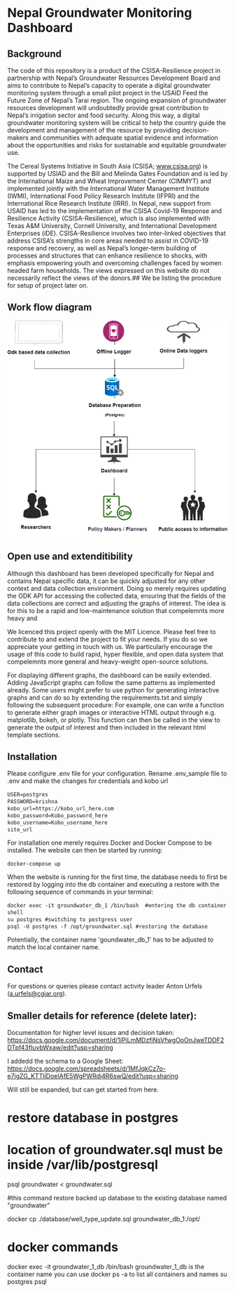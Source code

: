 # Nepal Groundwater Monitoring Dashboard


## Background

The code of this repository is a product of the CSISA-Resilience project in partnership with Nepal’s Groundwater Resources Development Board and aims to contribute to Nepal’s capacity to operate a digital groundwater monitoring system through a small pilot project in the USAID Feed the Future Zone of Nepal’s Tarai region. The ongoing expansion of groundwater resources development will undoubtedly provide great contribution to Nepal’s irrigation sector and food security. Along this way, a digital groundwater monitoring system will be critical to help the country guide the development and management of the resource by providing decision-makers and communities with adequate spatial evidence and information about the opportunities and risks for sustainable and equitable groundwater use.

The Cereal Systems Initiative in South Asia (CSISA; www.csisa.org) is supported by USIAD and the Bill and Melinda Gates Foundation and is led by the International Maize and Wheat Improvement Center (CIMMYT) and implemented jointly with the International Water Management Institute (IWMI), International Food Policy Research Institute (IFPRI) and the International Rice Research Institute (IRRI). In Nepal, new support from USAID has led to the implementation of the CSISA Covid-19 Response and Resilience Activity (CSISA-Resilience), which is also implemented with Texas A&M University, Cornell University, and International Development Enterprises (iDE). CSISA-Resilience involves two inter-linked objectives that address CSISA’s strengths in core areas needed to assist in COVID-19 response and recovery, as well as Nepal’s longer-term building of processes and structures that can enhance resilience to shocks, with emphasis empowering youth and overcoming challenges faced by women headed farm households. The views expressed on this website do not necessarily reflect the views of the donors.## We be listing the procedure for setup of project later on.

## Work flow diagram

<p align="center">
<img src="flow-diagram.png" alt="Flow Diagram"/>
</p>

## Open use and extenditibility

Although this dashboard has been developed specifically for Nepal and contains Nepal specific data, it can be quickly adjusted for any other context and data collection environment. Doing so merely requires updating the ODK API for accessing the collected data, ensuring that the fields of the data collections are correct and adjusting the graphs of interest. The idea is for this to be a rapid and low-maintenance solution that compelemnts more heavy and  

We licenced this project openly with the MIT Licence. Please feel free to contribute to and extend the project to fit your needs. If you do so we appreciate your getting in touch with us. We particularly encourage the usage of this code to build rapid, hyper flexible, and open data system that compelemnts more general and heavy-weight open-source solutions.

For displaying different graphs, the dashboard can be easily extended. Adding JavaScript graphs can follow the same patterns as implemented already. Some users might prefer to use python for generating interactive graphs and can do so by extending the requirements.txt and simply following the subsequent procedure: For example, one can write a function to generate either graph images or interactive HTML output through e.g. matplotlib, bokeh, or plotly. This function can then be called in the view to generate the output of interest and then included in the relevant html template sections.


## Installation
Please configure .env file for your configuration. Rename .env_sample file to .env and make the changes for credentials and kobo url

```
USER=postgres
PASSWORD=krishna
kobo_url=https://kobo_url_here.com
kobo_password=Kobo_password_here
kobo_username=Kobo_username_here
site_url
```

For installation one merely requires Docker and Docker Compose to be installed. The website can then be started by running:
```
docker-compose up
```

When the website is running for the first time, the database needs to first be restored by logging into the db container and executing a restore with the following sequence of commands in your terminal:
```
docker exec -it groundwater_db_1 /bin/bash  #entering the db container shell
su postgres #switching to postgress user
psql -U postgres -f /opt/groundwater.sql #restoring the database
```
Potentially, the container name 'goundwater_db_1' has to be adjusted to match the local container name.


## Contact

For questions or queries please contact activity leader Anton Urfels (a.urfels@cgiar.org).



## Smaller details for reference (delete later):
Documentation for higher level issues and decision taken:
https://docs.google.com/document/d/1iPiLmMDzfiNsVfwgOoOnJweTDDF2DTpf43fIuvbWxaw/edit?usp=sharing

I addedd the schema to a Google Sheet:
https://docs.google.com/spreadsheets/d/1MfJqkCz7o-e7jgZG_KTTIiDoeIAfE5WgPWRdj4R6swQ/edit?usp=sharing

Will still be expanded, but can get started from here.


# restore database in postgres
# location of groundwater.sql must be inside /var/lib/postgresql

psql groundwater < groundwater.sql

#this command restore backed up database to the existing database named "groundwater"


docker cp ./database/well_type_update.sql groundwater_db_1:/opt/


# docker commands

docker exec -it groundwater_1_db /bin/bash
groundwater_1_db is the container name
you can use docker ps -a    to list all containers and names
su postgres
psql
